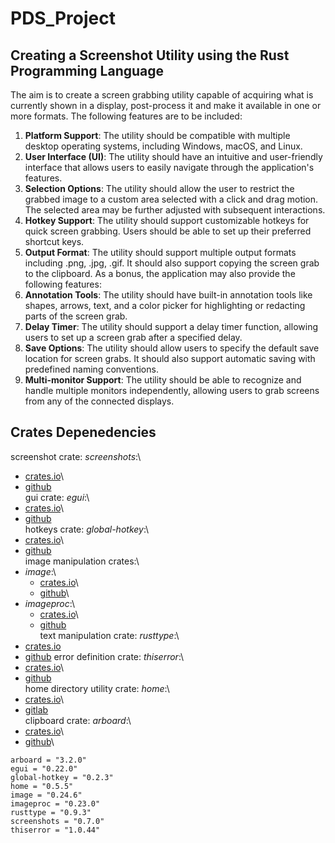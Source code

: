 # PDS_Project

## Creating a Screenshot Utility using the Rust Programming Language

The aim is to create a screen grabbing utility capable of acquiring what is currently shown in a display, post-process it and make it available in one or more formats.
The following features are to be included:

1. **Platform Support**: The utility should be compatible with multiple desktop operating systems, including Windows, macOS, and Linux.
2. **User Interface (UI)**: The utility should have an intuitive and user-friendly interface that allows users to easily navigate through the application's features.
3. **Selection Options**: The utility should allow the user to restrict the grabbed image to a custom area selected with a click and drag motion. The selected area may be further adjusted with subsequent interactions.
4. **Hotkey Support**: The utility should support customizable hotkeys for quick screen grabbing. Users should be able to set up their preferred shortcut keys.
5. **Output Format**: The utility should support multiple output formats including .png, .jpg, .gif. It should also support copying the screen grab to the clipboard.
As a bonus, the application may also provide the following features:
6. **Annotation Tools**: The utility should have built-in annotation tools like shapes, arrows, text, and a color picker for highlighting or redacting parts of the screen grab.
7. **Delay Timer**: The utility should support a delay timer function, allowing users to set up a screen grab after a specified delay.
8. **Save Options**: The utility should allow users to specify the default save location for screen grabs. It should also support automatic saving with predefined naming conventions.
9. **Multi-monitor Support**: The utility should be able to recognize and handle
multiple monitors independently, allowing users to grab screens from any of the connected displays.

## Crates Depenedencies

screenshot crate: *screenshots*:\
- [crates.io](https://crates.io/crates/screenshots)\
- [github](https://github.com/nashaofu/screenshots-rs)\
gui crate: *egui*:\
- [crates.io](https://crates.io/crates/egui)\
- [github](https://github.com/emilk/egui)\
hotkeys crate: *global-hotkey*:\
- [crates.io](https://crates.io/crates/global-hotkey)\
- [github](https://github.com/tauri-apps/global-hotkey)\
image manipulation crates:\
- *image*:\
    - [crates.io](https://crates.io/crates/image)\
    - [github](https://github.com/image-rs/image)\
- *imageproc*:\
    - [crates.io](https://crates.io/crates/imageproc)\
    - [github](https://github.com/image-rs/imageproc)\
text manipulation crate: *rusttype*:\
- [crates.io](https://crates.io/crates/rusttype)
- [github]()
error definition crate: *thiserror*:\
- [crates.io](https://crates.io/crates/thiserror)\
- [github]()\
home directory utility crate: *home*:\
- [crates.io](https://crates.io/crates/home)\
- [gitlab](https://gitlab.redox-os.org/redox-os/rusttype)\
clipboard crate: *arboard*:\
- [crates.io](https://crates.io/crates/arboard)\
- [github](https://github.com/1Password/arboard)\

```{toml}
arboard = "3.2.0"
egui = "0.22.0"
global-hotkey = "0.2.3"
home = "0.5.5"
image = "0.24.6"
imageproc = "0.23.0"
rusttype = "0.9.3"
screenshots = "0.7.0"
thiserror = "1.0.44"
```
